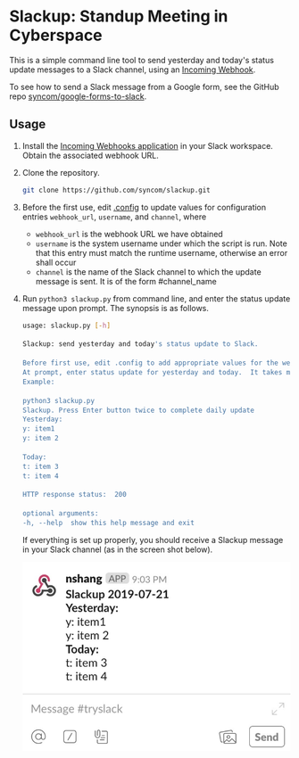 # Slackup: Standup Meeting in Cyberspace

This is a simple command line tool to send yesterday and today's status
update messages to a Slack channel, using an [Incoming
Webhook](https://api.slack.com/incoming-webhooks).

To see how to send a Slack message from a Google form, see the GitHub repo
[syncom/google-forms-to-slack](https://github.com/syncom/google-forms-to-slack).

## Usage

1. Install the [Incoming Webhooks
application](https://api.slack.com/incoming-webhooks) in your Slack
workspace. Obtain the associated webhook URL.

2. Clone the repository.

    ```bash
    git clone https://github.com/syncom/slackup.git
    ```

3. Before the first use, edit [.config](./.config) to update values for
configuration entries `webhook_url`, `username`, and `channel`, where
    - `webhook_url` is the webhook URL we have obtained
    - `username` is the system username under which the script is run. Note
    that this entry must match the runtime username, otherwise an error
    shall occur
    - `channel` is the name of the Slack channel to which the update message
    is sent. It is of the form #channel_name

4. Run `python3 slackup.py` from command line, and enter the status update
message upon prompt. The synopsis is as follows.

    ```bash
    usage: slackup.py [-h]

    Slackup: send yesterday and today's status update to Slack.

    Before first use, edit .config to add appropriate values for the webhook URL, username, and Slack channel name.
    At prompt, enter status update for yesterday and today.  It takes multiline input for status update. Press Enter twice to complete input.
    Example:

    python3 slackup.py
    Slackup. Press Enter button twice to complete daily update
    Yesterday:
    y: item1
    y: item 2

    Today:
    t: item 3
    t: item 4

    HTTP response status:  200

    optional arguments:
    -h, --help  show this help message and exit
    ```

    If everything is set up properly, you should receive a Slackup message in
    your Slack channel (as in the screen shot below).

    ![Slackup message received](img/slackup_received_msg.jpg)
